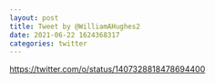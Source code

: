 ```yaml
--- 
layout: post 
title: Tweet by @WilliamAHughes2 
date: 2021-06-22 1624368317 
categories: twitter 
--- 
```

https://twitter.com/o/status/1407328818478694400